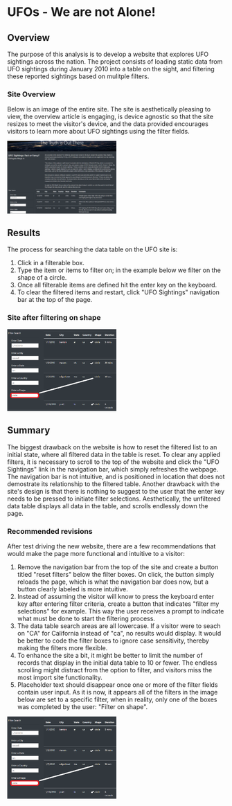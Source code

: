 # UFOs - We are not Alone!

## Overview
The purpose of this analysis is to develop a website that explores UFO sightings across the nation. The project consists of loading static data from UFO sightings during January 2010 into a table on the sight, and filtering these reported sightings based on mulitple filters.

### Site Overview
Below is an image of the entire site. The site is aesthetically pleasing to view, the overview article is engaging, is device agnostic so that the site resizes to meet the visitor's device, and the data provided encourages visitors to learn more about UFO sightings using the filter fields.

<img src="images/site_overview.png" width="50%" height="20%">

## Results
The process for searching the data table on the UFO site is:
1. Click in a filterable box.
2. Type the item or items to filter on; in the example below we filter on the shape of a circle.
3. Once all filterable items are defined hit the enter key on the keyboard.
4. To clear the filtered items and restart, click "UFO Sightings" navigation bar at the top of the page.

### Site after filtering on shape

<img src="images/filtered_circl.png" width="50%" height="20%">

## Summary
The biggest drawback on the website is how to reset the filtered list to an initial state, where all filtered data in the table is reset. To clear any applied filters, it is necessary to scroll to the top of the website and click the "UFO Sightings" link in the navigation bar, which simply refreshes the webpage. The navigation bar is not intuitive, and is positioned in location that does not demostrate its relationship to the filtered table. Another drawback with the site's design is that there is nothing to suggest to the user that the enter key needs to be pressed to initiate filter selections. Aesthetically, the unfiltered data table displays all data in the table, and scrolls endlessly down the page.

### Recommended revisions
After test driving the new website, there are a few recommendations that would make the page more functional and intuitive to a visitor:
1. Remove the navigation bar from the top of the site and create a button titled "reset filters" below the filter boxes. On click, the button simply reloads the page, which is what the navigation bar does now, but a button clearly labeled is more intuitive.
2. Instead of assuming the visitor will know to press the keyboard enter key after entering filter criteria, create a button that indicates "filter my selections" for example. This way the user receives a prompt to indicate what must be done to start the filtering process.
3. The data table search areas are all lowercase. If a visitor were to seach on "CA" for California instead of "ca", no results would display. It would be better to code the filter boxes to ignore case sensitivity, thereby making the filters more flexible.
4. To enhance the site a bit, it might be better to limit the number of records that display in the initial data table to 10 or fewer. The endless scrolling might distract from the option to filter, and visitors miss the most import site functionality.
5. Placeholder text should disappear once one or more of the filter fields contain user input. As it is now, it appears all of the filters in the image below are set to a specific filter, when in reality, only one of the boxes was completed by the user: "Filter on shape". 

<img src="images/filtered_circl.png" width="50%" height="20%">





